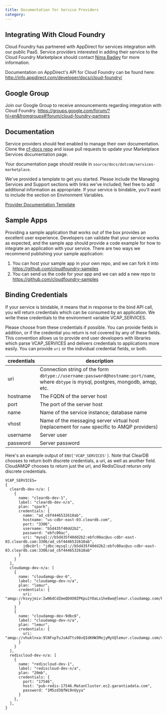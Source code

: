 ```yaml
---
title: Documentation for Service Providers
category: 
---
```


## <a id='integration'></a>Integrating With Cloud Foundry ##

Cloud Foundry has partnered with AppDirect for services integration with our public PaaS. Service providers interested in adding their service to the Cloud Foundry Marketplace should contact [Nima Badiey](mailto:nbadiey@gopivotal.com) for more information. 

Documentation on AppDirect's API for Cloud Foundry can be found here:
http://info.appdirect.com/developer/docs/cloud-foundry/

## <a id='google-group'></a>Google Group ##

Join our Google Group to receive announcements regarding integration with Cloud Foundry.
https://groups.google.com/forum/?hl=en&fromgroups#!forum/cloud-foundry-partners

## <a id='docs'></a>Documentation ##

Service providers should feel enabled to manage their own documentation. Clone the [cf-docs repo](https://github.com/cloudfoundry/cf-docs) and issue pull requests to update your Marketplace Services documentation page. 

Your documentation page should reside in `source/docs/dotcom/services-marketplace`.

We've provided a template to get you started. Please include the Managing Services and Support sections with links we've included; feel free to add additional information as appropriate. If your service is bindable, you'll want to include the section on Environment Variables. 

[Provider Documentation Template](provider-template.html)

## <a id='sample-apps'></a>Sample Apps ##

Providing a sample application that works out of the box provides an excellent user experience. Developers can validate that your service works as expected, and the sample app should provide a code example for how to integrate an application with your service. There are two ways we recommend publishing your sample application:

1. You can host your sample app in your own repo, and we can fork it into https://github.com/cloudfoundry-samples
2. You can send us the code for your app and we can add a new repo to https://github.com/cloudfoundry-samples

## <a id='binding-credentials'></a>Binding Credentials ##

If your service is bindable, it means that in response to the bind API call, you will return credentials which can be consumed by an application. We write these credentials to the environment variable VCAP_SERVICES.

Please choose from these credentials if possible. You can provide fields in addition, or if the credential you return is not covered by any of these fields. This convention allows us to provide end user developers with libraries which parse VCAP_SERVICES and delivers credentials to applications more easily. You can provide `uri` or the individual credential fields, or both. 

| credentials   | description |
|---------------|-------------|
| uri           | Connection string of the form `dbtype://username:password@hostname:port/name`, where `dbtype` is mysql, postgres, mongodb, amqp, etc. |
| hostname      | The FQDN of the server host |
| port          | The port of the server host |
| name          | Name of the service instance; database name |
| vhost         | Name of the messaging server virtual host (replacement for `name` specific to AMQP providers) |
| username      | Server user |
| password      | Server password |

Here's an example output of `ENV['VCAP_SERVICES']`. Note that ClearDB chooses to return both discrete credentials, a uri, as well as another field. CloudAMQP chooses to return just the uri, and RedisCloud retursn only discrete credentials.

~~~
VCAP_SERVICES=
{
  cleardb-dev-n/a: [
    {
      name: "cleardb-dev-1",
      label: "cleardb-dev-n/a",
      plan: "spark",
      credentials: {
        name: "ad_c6f4446532610ab",
        hostname: "us-cdbr-east-03.cleardb.com",
        port: "3306",
        username: "b5d435f40dd2b2",
        password: "ebfc00ac",
        uri: "mysql://b5d435f40dd2b2:ebfc00ac@us-cdbr-east-03.cleardb.com:3306/ad_c6f4446532610ab",
        jdbcUrl: "jdbc:mysql://b5d435f40dd2b2:ebfc00ac@us-cdbr-east-03.cleardb.com:3306/ad_c6f4446532610ab"
      }
    }
  ],
  cloudamqp-dev-n/a: [
    {
      name: "cloudamqp-dev-6",
      label: "cloudamqp-dev-n/a",
      plan: "lemur",
      credentials: {
        uri: "amqp://ksvyjmiv:IwN6dCdZmeQD4O0ZPKpu1YOaLx1he8wo@lemur.cloudamqp.com/ksvyjmiv"
      }
    }
    {
      name: "cloudamqp-dev-9dbc6",
      label: "cloudamqp-dev-n/a",
      plan: "lemur",
      credentials: {
        uri: "amqp://vhuklnxa:9lNFxpTuJsAdTts98vQIdKHW3MojyMyV@lemur.cloudamqp.com/vhuklnxa"
      }
    }
  ],
  rediscloud-dev-n/a: [
    {
      name: "rediscloud-dev-1",
      label: "rediscloud-dev-n/a",
      plan: "20mb",
      credentials: {
        port: "17546",
        host: "pub-redis-17546.MatanCluster.ec2.garantiadata.com",
        password: "1M5zd3QfWi9nUyya"
      }
    },
  ],
}
~~~
